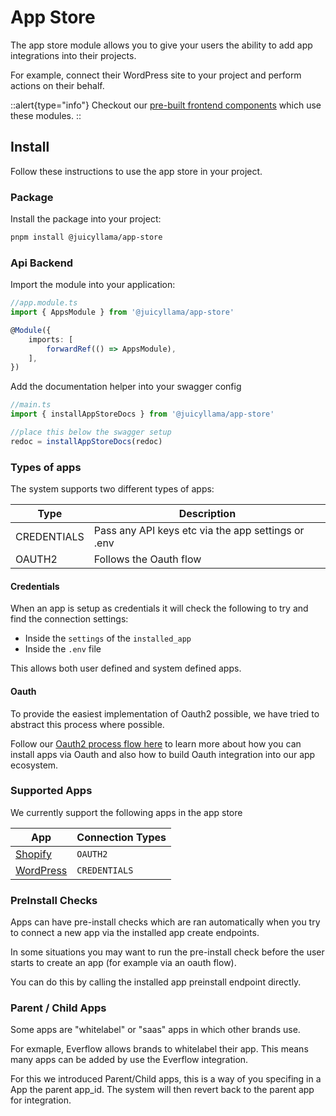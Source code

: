 # App Store

The app store module allows you to give your users the ability to add app integrations into their projects.

For example, connect their WordPress site to your project and perform actions on their behalf.

::alert{type="info"}
Checkout our [pre-built frontend components](../../frontend/core/components/0.app-store.md) which use these modules.
::

## Install

Follow these instructions to use the app store in your project.

### Package

Install the package into your project:

```bash
pnpm install @juicyllama/app-store
```

### Api Backend

Import the module into your application:

```ts
//app.module.ts
import { AppsModule } from '@juicyllama/app-store'

@Module({
	imports: [
		forwardRef(() => AppsModule),
	],
})
```

Add the documentation helper into your swagger config

```ts
//main.ts
import { installAppStoreDocs } from '@juicyllama/app-store'

//place this below the swagger setup
redoc = installAppStoreDocs(redoc)
```

### Types of apps

The system supports two different types of apps:


| Type | Description |
|---------|-----------------------------------|
| CREDENTIALS | Pass any API keys etc via the app settings or .env |
| OAUTH2 | Follows the Oauth flow |

#### Credentials

When an app is setup as credentials it will check the following to try and find the connection settings:

-   Inside the `settings` of the `installed_app`
-   Inside the `.env` file

This allows both user defined and system defined apps.

#### Oauth

To provide the easiest implementation of Oauth2 possible, we have tried to abstract this process where possible.

Follow our [Oauth2 process flow here](oauth.md) to learn more about how you can install apps via Oauth and also how to build Oauth integration into our app ecosystem.

### Supported Apps

We currently support the following apps in the app store

| App | Connection Types |
|---------|-----------------------------------|
| [Shopify](../../apps/shopify/0.index.md) | `OAUTH2` |
| [WordPress](../../apps/wordpress/0.index.md) | `CREDENTIALS` |

### PreInstall Checks

Apps can have pre-install checks which are ran automatically when you try to connect a new app via the installed app create endpoints.

In some situations you may want to run the pre-install check before the user starts to create an app (for example via an oauth flow).

You can do this by calling the installed app preinstall endpoint directly.

### Parent / Child Apps

Some apps are "whitelabel" or "saas" apps in which other brands use.

For exmaple, Everflow allows brands to whitelabel their app. This means many apps can be added by use the Everflow integration.

For this we introduced Parent/Child apps, this is a way of you specifing in a App the parent app_id. The system will then revert back to the parent app for integration.
